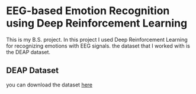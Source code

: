 # EEG-based Emotion Recognition using Deep Reinforcement Learning
 
 This is my B.S. project. In this project I used Deep Reinforcement Learning for recognizing emotions with EEG signals.
 the dataset that I worked with is the DEAP dataset.
 
## DEAP Dataset
you can download the dataset [here](http://www.eecs.qmul.ac.uk/mmv/datasets/deap/index.html)
